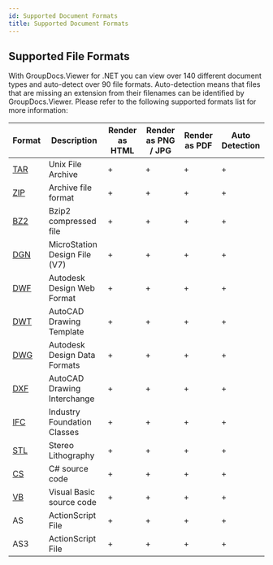 ```yaml
---
id: Supported Document Formats
title: Supported Document Formats
---
```


## Supported File Formats

With GroupDocs.Viewer for .NET you can view over 140 different document types and auto-detect over 90 file formats.
Auto-detection means that files that are missing an extension from their filenames can be identified by GroupDocs.Viewer.
Please refer to the following supported formats list for more information:
 
Format | Description | Render as HTML | Render as PNG / JPG | Render as PDF | Auto Detection
-------|-------------|----------------|---------------------|---------------|----------------
[TAR](https://wiki.fileformat.com/specification/compression/tar/) | Unix File Archive | + | + | + | +
[ZIP](https://wiki.fileformat.com/specification/compression/zip/) | Archive file format | + | + | + | +
[BZ2](https://wiki.fileformat.com/specification/compression/bz2/) | Bzip2 compressed file | + | + | + | +
[DGN](https://wiki.fileformat.com/specification/cad/dgn)	| MicroStation Design File (V7) | + | + | + | +
[DWF](https://wiki.fileformat.com/specification/cad/dwf/)	| Autodesk Design Web Format | + | + | + | +
[DWT](https://wiki.fileformat.com/specification/cad/dwt/)	| AutoCAD Drawing Template | + | + | + | +
[DWG](https://wiki.fileformat.com/specification/cad/dwg/)	| Autodesk Design Data Formats | + | + | + | +
[DXF](https://wiki.fileformat.com/specification/cad/dxf/)	| AutoCAD Drawing Interchange | + | + | + | +
[IFC](https://wiki.fileformat.com/specification/cad/ifc/)	| Industry Foundation Classes | + | + | + | +
[STL](https://wiki.fileformat.com/specification/cad/stl/)	| Stereo Lithography | + | + | + | +
[CS](https://wiki.fileformat.com/specification/programming/cs/)	| C# source code | + | + | + | +
[VB](https://wiki.fileformat.com/specification/programming/vb/)	| Visual Basic source code | + | + | + | +
AS	| ActionScript File | + | + | + | +
AS3	| ActionScript File | + | + | + | +
